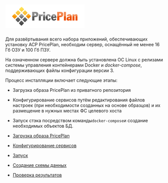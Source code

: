 # 

# ![](/assets/PricePlan-250x75.png)

Для развёртывания всего набора приложений, обеспечивающих установку АСР PricePlan, необходим сервер, оснащённый не менее 16 Гб ОЗУ и 100 Гб ПЗУ.

На означенном сервере должна быть установлена ОС Linux c релизами системы управления контейнерами Docker и _docker-compose_, поддерживающих файлы конфигурации версии 3.

Процесс инсталляции включает следующие этапы:

* Загрузка образа PricePlan из приватного репозитория

* Конфигурирование сервисов путём редактирования файлов настроек \(при необходимости созданных на основе образцов\) и их размещение в нужных местах ФС целевого хоста

* Запуск стэка посредством команды`docker-compose`и создание необходимых объектов БД.

* [Загрузка образа PricePlan](download.md)

* [Конфигурирование сервисов](configuration.md)

* [Запуск](start.md)

* [Создание схемы данных](db-schema.md)

* [Проверка результатов](final-tests.md)




